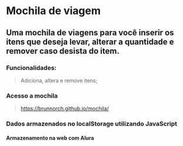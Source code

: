 # Mochila de viagem

## Uma mochila de viagens para você inserir os itens que deseja levar, alterar a quantidade e remover caso desista do item. 


### Funcionalidades:
> Adiciona, altera e remove itens;

### Acesso a mochila
> https://brunnorch.github.io/mochila/

### Dados armazenados no localStorage utilizando JavaScript

#### Armazenamento na web com Alura

